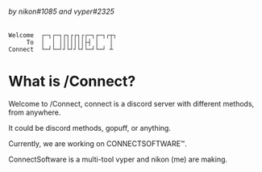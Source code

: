 ###### by nikon#1085 and vyper#2325
    Welcome  ┌─┐┌─┐┌┐┌┌┐┌┌─┐┌─┐┌┬┐ 
         To  │  │ │││││││├┤ │   │  
    Connect  └─┘└─┘┘└┘┘└┘└─┘└─┘ ┴  

# What is /Connect?

Welcome to /Connect, connect is a discord server with different methods, from anywhere.

It could be discord methods, gopuff, or anything.

Currently, we are working on CONNECTSOFTWARE™.

ConnectSoftware is a multi-tool vyper and nikon (me) are making.

